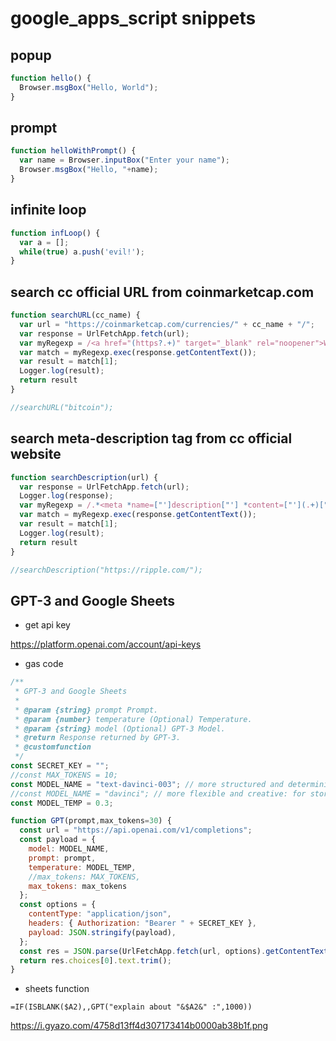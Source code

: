 # google_apps_script snippets


## popup
```javascript
function hello() {
  Browser.msgBox("Hello, World");
}
```

## prompt
```javascript
function helloWithPrompt() {
  var name = Browser.inputBox("Enter your name");
  Browser.msgBox("Hello, "+name);
}
```

## infinite loop
```javascript
function infLoop() {
  var a = [];
  while(true) a.push('evil!');
}
```

## search cc official URL from coinmarketcap.com
```javascript
function searchURL(cc_name) {
  var url = "https://coinmarketcap.com/currencies/" + cc_name + "/";
  var response = UrlFetchApp.fetch(url);
  var myRegexp = /<a href="(https?.+)" target="_blank" rel="noopener">Website<\/a>/i;
  var match = myRegexp.exec(response.getContentText());
  var result = match[1];
  Logger.log(result);
  return result
}

//searchURL("bitcoin");
```

## search meta-description tag from cc official website
```javascript
function searchDescription(url) {
  var response = UrlFetchApp.fetch(url);
  Logger.log(response);
  var myRegexp = /.*<meta *name=["']description["'] *content=["'](.+)["'].*\/?>.*/i;
  var match = myRegexp.exec(response.getContentText());
  var result = match[1];
  Logger.log(result);
  return result
}

//searchDescription("https://ripple.com/");
```


## GPT-3 and Google Sheets

- get api key

https://platform.openai.com/account/api-keys

- gas code

```js
/**
 * GPT-3 and Google Sheets
 *
 * @param {string} prompt Prompt.
 * @param {number} temperature (Optional) Temperature.
 * @param {string} model (Optional) GPT-3 Model.
 * @return Response returned by GPT-3.
 * @customfunction
 */
const SECRET_KEY = "";
//const MAX_TOKENS = 10;
const MODEL_NAME = "text-davinci-003"; // more structured and deterministic: for data
//const MODEL_NAME = "davinci"; // more flexible and creative: for stories, chatbots
const MODEL_TEMP = 0.3;

function GPT(prompt,max_tokens=30) {
  const url = "https://api.openai.com/v1/completions";
  const payload = {
    model: MODEL_NAME,
    prompt: prompt,
    temperature: MODEL_TEMP,
    //max_tokens: MAX_TOKENS,
    max_tokens: max_tokens
  };
  const options = {
    contentType: "application/json",
    headers: { Authorization: "Bearer " + SECRET_KEY },
    payload: JSON.stringify(payload),
  };
  const res = JSON.parse(UrlFetchApp.fetch(url, options).getContentText());
  return res.choices[0].text.trim();
}

```

- sheets function

```
=IF(ISBLANK($A2),,GPT("explain about "&$A2&" :",1000))
```

https://i.gyazo.com/4758d13ff4d307173414b0000ab38b1f.png




